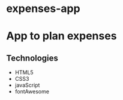 # expenses-app

<h1>App to plan expenses </h1>


<h2>Technologies</h2>
<ul>
<li>HTML5</li>
<li>CSS3</li>
<li>javaScript</li>
<li>fontAwesome</li>
</ul>
